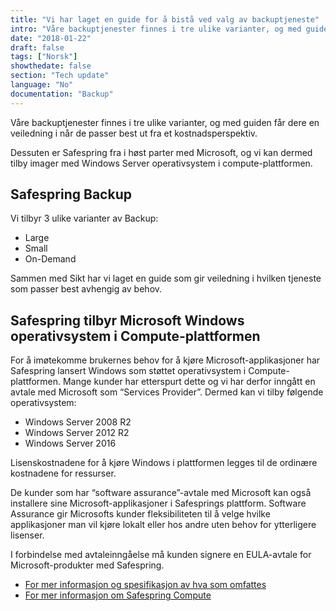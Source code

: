 ```yaml
---
title: "Vi har laget en guide for å bistå ved valg av backuptjeneste"
intro: "Våre backuptjenester finnes i tre ulike varianter, og med guiden får dere en veiledning"
date: "2018-01-22"
draft: false
tags: ["Norsk"]
showthedate: false
section: "Tech update"
language: "No"
documentation: "Backup"
---
```


Våre backuptjenester finnes i tre ulike varianter, og med guiden får dere en veiledning i når de passer best ut fra et kostnadsperspektiv.

Dessuten er Safespring fra i høst parter med Microsoft,
og vi kan dermed tilby imager med Windows Server operativsystem i
compute-plattformen.


## Safespring Backup

Vi tilbyr 3 ulike varianter av Backup:

* Large
* Small
* On-Demand

Sammen med Sikt har vi laget en guide som gir veiledning i hvilken tjeneste som passer best avhengig av behov.

## Safespring tilbyr Microsoft Windows operativsystem i Compute-plattformen

For å imøtekomme brukernes behov for å kjøre Microsoft-applikasjoner har Safespring lansert Windows som støttet operativsystem i Compute-plattformen.
Mange kunder har etterspurt dette og vi har derfor inngått en avtale med Microsoft som “Services Provider”. Dermed kan vi tilby følgende operativsystem:

* Windows Server 2008 R2
* Windows Server 2012 R2
* Windows Server 2016

Lisenskostnadene for å kjøre Windows i plattformen legges til de ordinære kostnadene for ressurser.

De kunder som har “software assurance”-avtale med Microsoft kan også installere sine Microsoft-applikasjoner i Safesprings plattform. Software Assurance gir Microsofts kunder fleksibiliteten til å velge hvilke applikasjoner man vil kjøre lokalt eller hos andre uten behov for ytterligere lisenser.

I forbindelse med avtaleinngåelse må kunden signere en EULA-avtale for Microsoft-produkter med Safespring.

- [For mer informasjon og spesifikasjon av hva som omfattes](http://www.microsoft.com/licensing/software-assurance/license-mobility.aspx)
- [For mer informasjon om Safespring Compute](https://www.uninett.no/bruk-av-safespring-rammeavtale
)
